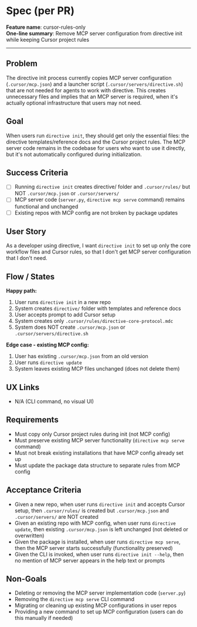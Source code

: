 # Spec (per PR)

**Feature name**: cursor-rules-only  
**One-line summary**: Remove MCP server configuration from directive init while keeping Cursor project rules  

---

## Problem
The directive init process currently copies MCP server configuration (`.cursor/mcp.json`) and a launcher script (`.cursor/servers/directive.sh`) that are not needed for agents to work with directive. This creates unnecessary files and implies that an MCP server is required, when it's actually optional infrastructure that users may not need.

## Goal
When users run `directive init`, they should get only the essential files: the directive templates/reference docs and the Cursor project rules. The MCP server code remains in the codebase for users who want to use it directly, but it's not automatically configured during initialization.

## Success Criteria
- [ ] Running `directive init` creates directive/ folder and `.cursor/rules/` but NOT `.cursor/mcp.json` or `.cursor/servers/`
- [ ] MCP server code (`server.py`, `directive mcp serve` command) remains functional and unchanged
- [ ] Existing repos with MCP config are not broken by package updates

## User Story
As a developer using directive, I want `directive init` to set up only the core workflow files and Cursor rules, so that I don't get MCP server configuration that I don't need.

## Flow / States

**Happy path:**
1. User runs `directive init` in a new repo
2. System creates `directive/` folder with templates and reference docs
3. User accepts prompt to add Cursor setup
4. System creates only `.cursor/rules/directive-core-protocol.mdc`
5. System does NOT create `.cursor/mcp.json` or `.cursor/servers/directive.sh`

**Edge case - existing MCP config:**
1. User has existing `.cursor/mcp.json` from an old version
2. User runs `directive update`
3. System leaves existing MCP files unchanged (does not delete them)

## UX Links
- N/A (CLI command, no visual UI)

## Requirements
- Must copy only Cursor project rules during init (not MCP config)
- Must preserve existing MCP server functionality (`directive mcp serve` command)
- Must not break existing installations that have MCP config already set up
- Must update the package data structure to separate rules from MCP config

## Acceptance Criteria
- Given a new repo, when user runs `directive init` and accepts Cursor setup, then `.cursor/rules/` is created but `.cursor/mcp.json` and `.cursor/servers/` are NOT created
- Given an existing repo with MCP config, when user runs `directive update`, then existing `.cursor/mcp.json` is left unchanged (not deleted or overwritten)
- Given the package is installed, when user runs `directive mcp serve`, then the MCP server starts successfully (functionality preserved)
- Given the CLI is invoked, when user runs `directive init --help`, then no mention of MCP server appears in the help text or prompts

## Non-Goals
- Deleting or removing the MCP server implementation code (`server.py`)
- Removing the `directive mcp serve` CLI command
- Migrating or cleaning up existing MCP configurations in user repos
- Providing a new command to set up MCP configuration (users can do this manually if needed)

